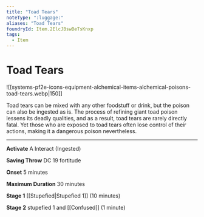 ```yaml
---
title: "Toad Tears"
noteType: ":luggage:"
aliases: "Toad Tears"
foundryId: Item.2ElcJBswBeTsKnxp
tags:
  - Item
---
```


# Toad Tears
![[systems-pf2e-icons-equipment-alchemical-items-alchemical-poisons-toad-tears.webp|150]]

Toad tears can be mixed with any other foodstuff or drink, but the poison can also be ingested as is. The process of refining giant toad poison lessens its deadly qualities, and as a result, toad tears are rarely directly fatal. Yet those who are exposed to toad tears often lose control of their actions, making it a dangerous poison nevertheless.

* * *

**Activate** A Interact (Ingested)

**Saving Throw** DC 19 fortitude

**Onset** 5 minutes

**Maximum Duration** 30 minutes

**Stage 1** [[Stupefied|Stupefied 1]] (10 minutes)

**Stage 2** stupefied 1 and [[Confused]] (1 minute)
